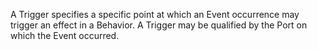A Trigger specifies a specific point  at which an Event occurrence may trigger an effect in a Behavior. A Trigger may be qualified by the Port on which the Event occurred.